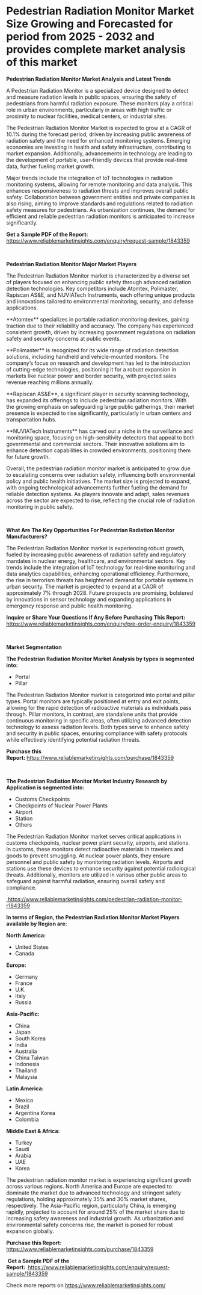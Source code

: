 <p><h1>Pedestrian Radiation Monitor Market Size Growing and Forecasted for period from 2025 - 2032 and provides complete market analysis of this market</h1></p><p><strong>Pedestrian Radiation Monitor Market Analysis and Latest Trends</strong></p>
<p><p>A Pedestrian Radiation Monitor is a specialized device designed to detect and measure radiation levels in public spaces, ensuring the safety of pedestrians from harmful radiation exposure. These monitors play a critical role in urban environments, particularly in areas with high traffic or proximity to nuclear facilities, medical centers, or industrial sites.</p><p>The Pedestrian Radiation Monitor Market is expected to grow at a CAGR of 10.1% during the forecast period, driven by increasing public awareness of radiation safety and the need for enhanced monitoring systems. Emerging economies are investing in health and safety infrastructure, contributing to market expansion. Additionally, advancements in technology are leading to the development of portable, user-friendly devices that provide real-time data, further fueling market growth.</p><p>Major trends include the integration of IoT technologies in radiation monitoring systems, allowing for remote monitoring and data analysis. This enhances responsiveness to radiation threats and improves overall public safety. Collaboration between government entities and private companies is also rising, aiming to improve standards and regulations related to radiation safety measures for pedestrians. As urbanization continues, the demand for efficient and reliable pedestrian radiation monitors is anticipated to increase significantly.</p></p>
<p><strong>Get a Sample PDF of the Report:&nbsp;</strong> <a href="https://www.reliablemarketinsights.com/enquiry/request-sample/1843359?utm_campaign=2441&utm_medium=2&utm_source=Github&utm_content=ia&utm_term=12042025&utm_id=pedestrian-radiation-monitor">https://www.reliablemarketinsights.com/enquiry/request-sample/1843359</a></p>
<p>&nbsp;</p>
<p><strong>Pedestrian Radiation Monitor Major Market Players</strong></p>
<p><p>The Pedestrian Radiation Monitor market is characterized by a diverse set of players focused on enhancing public safety through advanced radiation detection technologies. Key competitors include Atomtex, Polimaster, Rapiscan AS&E, and NUVIATech Instruments, each offering unique products and innovations tailored to environmental monitoring, security, and defense applications.</p><p>**Atomtex** specializes in portable radiation monitoring devices, gaining traction due to their reliability and accuracy. The company has experienced consistent growth, driven by increasing government regulations on radiation safety and security concerns at public events.</p><p>**Polimaster** is recognized for its wide range of radiation detection solutions, including handheld and vehicle-mounted monitors. The company’s focus on research and development has led to the introduction of cutting-edge technologies, positioning it for a robust expansion in markets like nuclear power and border security, with projected sales revenue reaching millions annually.</p><p>**Rapiscan AS&E**, a significant player in security scanning technology, has expanded its offerings to include pedestrian radiation monitors. With the growing emphasis on safeguarding large public gatherings, their market presence is expected to rise significantly, particularly in urban centers and transportation hubs.</p><p>**NUVIATech Instruments** has carved out a niche in the surveillance and monitoring space, focusing on high-sensitivity detectors that appeal to both governmental and commercial sectors. Their innovative solutions aim to enhance detection capabilities in crowded environments, positioning them for future growth.</p><p>Overall, the pedestrian radiation monitor market is anticipated to grow due to escalating concerns over radiation safety, influencing both environmental policy and public health initiatives. The market size is projected to expand, with ongoing technological advancements further fueling the demand for reliable detection systems. As players innovate and adapt, sales revenues across the sector are expected to rise, reflecting the crucial role of radiation monitoring in public safety.</p></p>
<p>&nbsp;</p>
<p><strong>What Are The Key Opportunities For Pedestrian Radiation Monitor Manufacturers?</strong></p>
<p><p>The Pedestrian Radiation Monitor market is experiencing robust growth, fueled by increasing public awareness of radiation safety and regulatory mandates in nuclear energy, healthcare, and environmental sectors. Key trends include the integration of IoT technology for real-time monitoring and data analytics capabilities, enhancing operational efficiency. Furthermore, the rise in terrorism threats has heightened demand for portable systems in urban security. The market is projected to expand at a CAGR of approximately 7% through 2028. Future prospects are promising, bolstered by innovations in sensor technology and expanding applications in emergency response and public health monitoring.</p></p>
<p><strong>Inquire or Share Your Questions If Any Before Purchasing This Report:</strong> <a href="https://www.reliablemarketinsights.com/enquiry/pre-order-enquiry/1843359?utm_campaign=2441&utm_medium=2&utm_source=Github&utm_content=ia&utm_term=12042025&utm_id=pedestrian-radiation-monitor">https://www.reliablemarketinsights.com/enquiry/pre-order-enquiry/1843359</a></p>
<p>&nbsp;</p>
<p><strong>Market Segmentation</strong></p>
<p><strong>The Pedestrian Radiation Monitor Market Analysis by types is segmented into:</strong></p>
<p><ul><li>Portal</li><li>Pillar</li></ul></p>
<p><p>The Pedestrian Radiation Monitor market is categorized into portal and pillar types. Portal monitors are typically positioned at entry and exit points, allowing for the rapid detection of radioactive materials as individuals pass through. Pillar monitors, in contrast, are standalone units that provide continuous monitoring in specific areas, often utilizing advanced detection technology to assess radiation levels. Both types serve to enhance safety and security in public spaces, ensuring compliance with safety protocols while effectively identifying potential radiation threats.</p></p>
<p><strong>Purchase this Report:&nbsp;</strong><a href="https://www.reliablemarketinsights.com/purchase/1843359?utm_campaign=2441&utm_medium=2&utm_source=Github&utm_content=ia&utm_term=12042025&utm_id=pedestrian-radiation-monitor">https://www.reliablemarketinsights.com/purchase/1843359</a></p>
<p>&nbsp;</p>
<p><strong>The Pedestrian Radiation Monitor Market Industry Research by Application is segmented into:</strong></p>
<p><ul><li>Customs Checkpoints</li><li>Checkpoints of Nuclear Power Plants</li><li>Airport</li><li>Station</li><li>Others</li></ul></p>
<p><p>The Pedestrian Radiation Monitor market serves critical applications in customs checkpoints, nuclear power plant security, airports, and stations. In customs, these monitors detect radioactive materials in travelers and goods to prevent smuggling. At nuclear power plants, they ensure personnel and public safety by monitoring radiation levels. Airports and stations use these devices to enhance security against potential radiological threats. Additionally, monitors are utilized in various other public areas to safeguard against harmful radiation, ensuring overall safety and compliance.</p></p>
<p><a href="https://www.reliablemarketinsights.com/pedestrian-radiation-monitor-r1843359?utm_campaign=2441&utm_medium=2&utm_source=Github&utm_content=ia&utm_term=12042025&utm_id=pedestrian-radiation-monitor">&nbsp;https://www.reliablemarketinsights.com/pedestrian-radiation-monitor-r1843359</a></p>
<p><strong>In terms of Region, the Pedestrian Radiation Monitor Market Players available by Region are:</strong></p>
<p>
    <p> <strong> North America: </strong>
        <ul>
            <li>United States</li>
            <li>Canada</li>
        </ul>
        </p> 
    <p> <strong> Europe: </strong>
        <ul>
            <li>Germany</li>
            <li>France</li>
            <li>U.K.</li>
            <li>Italy</li>
            <li>Russia</li>
        </ul>
        </p> 
    <p> <strong> Asia-Pacific: </strong>
        <ul>
            <li>China</li>
            <li>Japan</li>
            <li>South Korea</li>
            <li>India</li>
            <li>Australia</li>
            <li>China Taiwan</li>
            <li>Indonesia</li>
            <li>Thailand</li>
            <li>Malaysia</li>
        </ul>
        </p> 
    <p> <strong> Latin America: </strong>
        <ul>
            <li>Mexico</li>
            <li>Brazil</li>
            <li>Argentina Korea</li>
            <li>Colombia</li>
        </ul>
        </p> 
    <p> <strong> Middle East & Africa: </strong>
        <ul>
            <li>Turkey</li>
            <li>Saudi</li>
            <li>Arabia</li>
            <li>UAE</li>
            <li>Korea</li>
        </ul>
    </p>
    </p>
<p><p>The pedestrian radiation monitor market is experiencing significant growth across various regions. North America and Europe are expected to dominate the market due to advanced technology and stringent safety regulations, holding approximately 35% and 30% market shares, respectively. The Asia-Pacific region, particularly China, is emerging rapidly, projected to account for around 25% of the market share due to increasing safety awareness and industrial growth. As urbanization and environmental safety concerns rise, the market is poised for robust expansion globally.</p></p>
<p><strong>Purchase this Report: </strong><a href="https://www.reliablemarketinsights.com/purchase/1843359?utm_campaign=2441&utm_medium=2&utm_source=Github&utm_content=ia&utm_term=12042025&utm_id=pedestrian-radiation-monitor">https://www.reliablemarketinsights.com/purchase/1843359</a></p>
<p>&nbsp;<strong>Get a Sample PDF of the Report:&nbsp;&nbsp;</strong><a href="https://www.reliablemarketinsights.com/enquiry/request-sample/1843359?utm_campaign=2441&utm_medium=2&utm_source=Github&utm_content=ia&utm_term=12042025&utm_id=pedestrian-radiation-monitor">https://www.reliablemarketinsights.com/enquiry/request-sample/1843359</a></p>
<p><strong></strong></p>
<p>Check more reports on <a href="https://www.reliablemarketinsights.com/?utm_campaign=2441&utm_medium=2&utm_source=Github&utm_content=ia&utm_term=12042025&utm_id=pedestrian-radiation-monitor">https://www.reliablemarketinsights.com/</a></p>